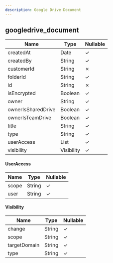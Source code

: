 ```yaml
---
description: Google Drive Document
---
```

googledrive_document
--------------------

| **Name**           | **Type**         | **Nullable** |
| ------------------ | ---------------- | ------------ |
| createdAt          | Date             | &check;      |
| createdBy          | String           | &check;      |
| customerId         | String           | &cross;      |
| folderId           | String           | &check;      |
| id                 | String           | &cross;      |
| isEncrypted        | Boolean          | &check;      |
| owner              | String           | &check;      |
| ownerIsSharedDrive | Boolean          | &check;      |
| ownerIsTeamDrive   | Boolean          | &check;      |
| title              | String           | &check;      |
| type               | String           | &check;      |
| userAccess         | List<UserAccess> | &check;      |
| visibility         | Visibility       | &check;      |

#### UserAccess
| **Name** | **Type** | **Nullable** |
| -------- | -------- | ------------ |
| scope    | String   | &check;      |
| user     | String   | &check;      |

#### Visibility
| **Name**     | **Type** | **Nullable** |
| ------------ | -------- | ------------ |
| change       | String   | &check;      |
| scope        | String   | &check;      |
| targetDomain | String   | &check;      |
| type         | String   | &check;      |
